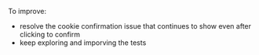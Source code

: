 To improve:

- resolve the cookie confirmation issue that continues to show even after clicking to confirm
- keep exploring and imporving the tests 
